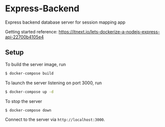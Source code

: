 # Express-Backend
Express backend database server for session mapping app

Getting started reference: https://itnext.io/lets-dockerize-a-nodejs-express-api-22700b4105e4

## Setup
To build the server image, run
```sh
$ docker-compose build
```
To launch the server listening on port 3000, run
```sh
$ docker-compose up -d
```
To stop the server
```sh
$ docker-compose down
```
Connect to the server via `http://localhost:3000`.